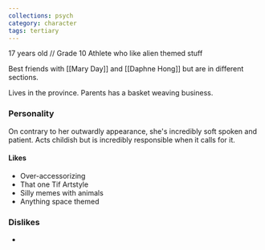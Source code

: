 ```yaml
---
collections: psych
category: character
tags: tertiary
---
```


17 years old // Grade 10
Athlete who like alien themed stuff

Best friends with [[Mary Day]] and [[Daphne Hong]] but are in different sections.

Lives in the province. Parents has a basket weaving business.

### Personality
On contrary to her outwardly appearance, she's incredibly soft spoken and patient. Acts childish but is incredibly responsible when it calls for it.
#### Likes
- Over-accessorizing 
- That one Tif Artstyle
- Silly memes with animals
- Anything space themed
### Dislikes
- 